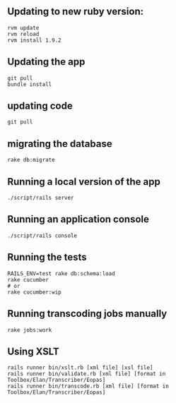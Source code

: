 ## Updating to new ruby version:

    rvm update
    rvm reload
    rvm install 1.9.2

## Updating the app

    git pull
    bundle install

## updating code

    git pull

## migrating the database

    rake db:migrate

## Running a local version of the app

    ./script/rails server

## Running an application console

    ./script/rails console

## Running the tests

    RAILS_ENV=test rake db:schema:load
    rake cucumber
    # or
    rake cucumber:wip


## Running transcoding jobs manually

    rake jobs:work

## Using XSLT

    rails runner bin/xslt.rb [xml file] [xsl file]
    rails runner bin/validate.rb [xml file] [format in Toolbox/Elan/Transcriber/Eopas]
    rails runner bin/transcode.rb [xml file] [format in Toolbox/Elan/Transcriber/Eopas]

